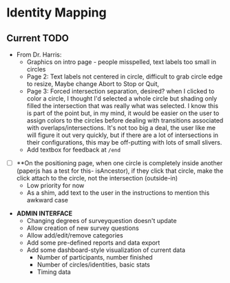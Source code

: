 # Identity Mapping 

## Current TODO
    
  - From Dr. Harris:
    - Graphics on intro page - people misspelled,  text labels too small in circles
    - Page 2: Text labels not centered in circle, difficult to grab circle edge to resize, Maybe change Abort to Stop or Quit, 
    - Page 3: Forced intersection separation, desired?  when I clicked to color a circle, I thought I'd selected a whole circle but shading only filled the intersection that was really what was selected. I know this is part of the point but, in my mind, it would be easier on the user to assign colors to the circles before dealing with transitions associated with overlaps/intersections. It's not too big a deal, the user like me will figure it out very quickly, but if there are a lot of intersections in their configurations, this may be off-putting with lots of small slivers. 
    - Add textbox for feedback at `/end`
  - [ ] **On the positioning page, when one circle is completely inside another (paperjs has a test for this- isAncestor), if they click that circle, make the click attach to the circle, not the intersection (outside-in)
    - Low priority for now
    - As a shim, add text to the user in the instructions to mention this awkward case
  - **ADMIN INTERFACE**
    - Changing degrees of surveyquestion doesn't update
    - Allow creation of new survey questions
    - Allow add/edit/remove categories
    - Add some pre-defined reports and data export
    - Add some dashboard-style visualization of current data
        - Number of participants, number finished
        - Number of circles/identities, basic stats
        - Timing data
 
